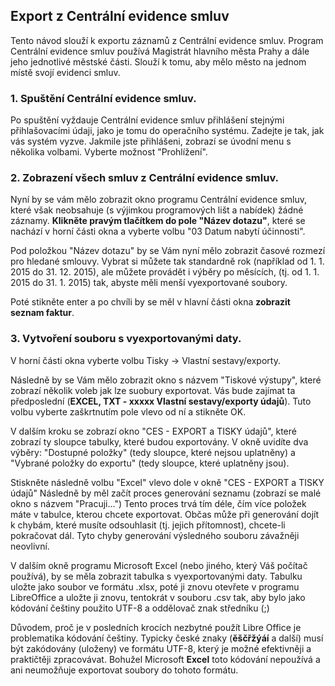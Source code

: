 ## Export z Centrální evidence smluv

Tento návod slouží k exportu záznamů z Centrální evidence smluv. Program Centrální evidence smluv používá Magistrát hlavního města Prahy a dále jeho jednotlivé městské části. Slouží k tomu, aby mělo město na jednom místě svojí evidenci smluv.

### 1. Spuštění Centrální evidence smluv.

Po spuštění vyždauje Centrální evidence smluv přihlášení stejnými přihlašovacími údaji, jako je tomu do operačního systému. Zadejte je tak, jak vás systém vyzve. Jakmile jste přihlášeni, zobrazí se úvodní menu s několika volbami. Vyberte možnost "Prohlížení".

### 2. Zobrazení všech smluv z Centrální evidence smluv.

Nyní by se vám mělo zobrazit okno programu Centrální evidence smluv, které však neobsahuje (s výjimkou programových lišt a nabídek) žádné záznamy. **Klikněte pravým tlačítkem do pole "Název dotazu"**, které se nachází v horní části okna a vyberte volbu "03 Datum nabytí účinnosti". 

Pod položkou "Název dotazu" by se Vám nyní mělo zobrazit časové rozmezí pro hledané smlouvy. Vybrat si můžete tak standardně rok (například od 1. 1. 2015 do 31. 12. 2015), ale můžete provádět i výběry po měsících, (tj. od 1. 1. 2015 do 31. 1. 2015) tak, abyste měli menší vyexportované soubory. 

Poté stikněte enter a po chvíli by se měl v hlavní části okna **zobrazit seznam faktur**. 

### 3. Vytvoření souboru s vyexportovanými daty.

V horní části okna vyberte volbu Tisky → Vlastní sestavy/exporty.

Následně by se Vám mělo zobrazit okno s názvem "Tiskové výstupy", které zobrazí několik voleb jak lze suobury exportovat. Vás bude zajímat ta předposlední (**EXCEL, TXT - xxxxx Vlastní sestavy/exporty údajů**). Tuto volbu vyberte zaškrtnutím pole vlevo od ní a stikněte OK.

V dalším kroku se zobrazí okno "CES - EXPORT a TISKY údajů", které zobrazí ty sloupce tabulky, které budou exportovány. V okně uvidíte dva výběry: "Dostupné položky" (tedy sloupce, které nejsou uplatněny) a "Vybrané položky do exportu" (tedy sloupce, které uplatněny jsou).

Stiskněte následně volbu "Excel" vlevo dole v okně "CES - EXPORT a TISKY údajů" Následně by měl začít proces generování seznamu (zobrazí se malé okno s názvem "Pracuji...") Tento proces trvá tím déle, čím více položek máte v tabulce, kterou chcete exportovat.  Občas může při generování dojít k chybám, které musíte odsouhlasit (tj. jejich přítomnost), chcete-li pokračovat dál. Tyto chyby generování výsledného souboru závažněji neovlivní.

V dalším okně programu Microsoft Excel (nebo jiného, který Váš počítač používá), by se měla zobrazit tabulka s vyexportovanými daty. Tabulku uložte jako soubor ve formátu .xlsx, poté ji znovu otevřete v programu LibreOffice a uložte ji znovu, tentokrát v souboru .csv tak, aby bylo jako kódování češtiny použito UTF-8 a oddělovač znak středníku (;)

Důvodem, proč je v posledních krocích nezbytné použít Libre Office je problematika kódování češtiny. Typicky české znaky (**ěščřžýáí** a další) musí být zakódovány (uloženy) ve formátu UTF-8, který je možné efektivněji a praktičtěji zpracovávat. Bohužel Microsoft **Excel** toto kódování nepoužívá a ani neumožňuje exportovat soubory do tohoto formátu.

